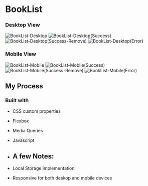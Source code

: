 # BookList
### Desktop View
![BookList-Desktop](https://github.com/Liberator-I/BookList/assets/25612068/a3a4a76a-979a-45b7-8d3c-65d35405fdc0)
![BookList-Desktop(Success)](https://github.com/Liberator-I/BookList/assets/25612068/14eab83f-2811-4733-8531-3dd390cd433e)
![BookList-Desktop(Success-Remove)](https://github.com/Liberator-I/BookList/assets/25612068/109aaf53-3c30-4ed7-aa84-fce698d8b974)
![BookList-Desktop(Error)](https://github.com/Liberator-I/BookList/assets/25612068/6abe2d6b-4c04-4631-ab87-10019b18060b)

### Mobile View
![BookList-Mobile](https://github.com/Liberator-I/BookList/assets/25612068/e7e4e219-f466-4cba-abaa-77ee6323c839)
![BookList-Mobile(Success)](https://github.com/Liberator-I/BookList/assets/25612068/451f69b3-391c-4a17-9e53-3f40cfc7efd4)
![BookList-Mobile(Success-Remove)](https://github.com/Liberator-I/BookList/assets/25612068/2b93ec09-14f1-44ac-8b30-96e51e61c78e)
![BookList-Mobile(Error)](https://github.com/Liberator-I/BookList/assets/25612068/c5f98f32-fb36-43bd-960c-b52ce487c671)

## My Process

### Built with
- CSS custom properties
- Flexbox
- Media Queries
- Javascript

- ## A few Notes:
- Local Storage implementation
- Responsive for both deskop and mobile devices
